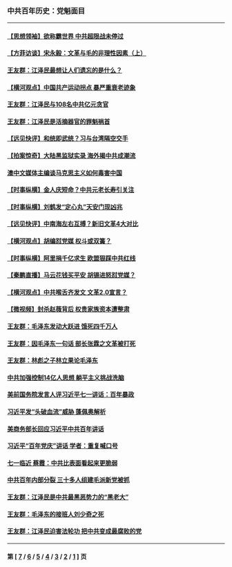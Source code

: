 ### 中共百年历史：党魁面目
---
#### [【思想领袖】欲称霸世界 中共超限战未停过](../../pages/nf1176107/n13745142.md?01220430) 
#### [【方菲访谈】宋永毅：文革与毛的非理性因素（上）](../../pages/nf1176107/n13469956.md?01220430) 
#### [王友群：江泽民最想让人们遗忘的是什么？](../../pages/nf1176107/n13408949.md?01220430) 
#### [【横河观点】中国共产运动拐点 暴严重衰老迹象](../../pages/nf1176107/n13388333.md?01220430) 
#### [王友群：江泽民与108名中共亿元贪官](../../pages/nf1176107/n13352358.md?01220430) 
#### [王友群：江泽民是活摘器官的罪魁祸首](../../pages/nf1176107/n13336903.md?01220430) 
#### [【远见快评】和统即武统？习与台湾隔空交手](../../pages/nf1176107/n13297739.md?01220430) 
#### [【拍案惊奇】大陆黑监狱实录 海外揭中共成潮流](../../pages/nf1176107/n13288853.md?01220430) 
#### [澳中文媒体主编谈马克思主义如何毒害中国](../../pages/nf1176107/n13257387.md?01220430) 
#### [【时事纵横】金人庆短命？中共元老长寿引关注](../../pages/nf1176107/n13217934.md?01220430) 
#### [【时事纵横】刘鹤发“定心丸”天安门现凶兆](../../pages/nf1176107/n13215416.md?01220430) 
#### [【远见快评】中南海左右互搏？新旧文革4大对比](../../pages/nf1176107/n13214745.md?01220430) 
#### [【横河观点】胡编怼党媒 权斗或双簧？](../../pages/nf1176107/n13210864.md?01220430) 
#### [【时事纵横】阿里捐千亿求生 欧盟狠踩中共红线](../../pages/nf1176107/n13206431.md?01220430) 
#### [【秦鹏直播】马云花钱买平安 胡锡进怒怼党媒？](../../pages/nf1176107/n13206392.md?01220430) 
#### [【横河观点】中共喉舌齐发文 文革2.0宣言？](../../pages/nf1176107/n13201248.md?01220430) 
#### [【微视频】封杀赵薇背后 权贵家族资本遭整肃](../../pages/nf1176107/n13197798.md?01220430) 
#### [王友群：毛泽东发动大跃进 饿死四千万人](../../pages/nf1176107/n13177158.md?01220430) 
#### [王友群：因毛泽东一句话 部长张霖之文革被打死](../../pages/nf1176107/n13161711.md?01220430) 
#### [王友群：林彪之子林立果论毛泽东](../../pages/nf1176107/n13128622.md?01220430) 
#### [中共加强控制14亿人思想 躺平主义挑战洗脑](../../pages/nf1176107/n13094299.md?01220430) 
#### [美前国务院发言人评习近平七一讲话：百年暴政](../../pages/nf1176107/n13066986.md?01220430) 
#### [习近平发“头破血流”威胁 蓬佩奥解析](../../pages/nf1176107/n13063604.md?01220430) 
#### [美商务部长回应习近平中共百年讲话](../../pages/nf1176107/n13062903.md?01220430) 
#### [习近平“百年党庆”讲话 学者：重复喊口号](../../pages/nf1176107/n13061411.md?01220430) 
#### [七一临近 蔡霞：中共比表面看起来更脆弱](../../pages/nf1176107/n13056418.md?01220430) 
#### [中共百年内部分裂 三十多人组建毛派新党被抓](../../pages/nf1176107/n13044023.md?01220430) 
#### [王友群：江泽民是中共最黑恶势力的“黑老大”](../../pages/nf1176107/n13022180.md?01220430) 
#### [王友群：毛泽东的接班人刘少奇之死](../../pages/nf1176107/n12991772.md?01220430) 
#### [王友群：江泽民迫害法轮功 把中共变成最腐败的党](../../pages/nf1176107/n12947347.md?01220430) 

---
#### 第 [ [7](./7.md?01220430) / [6](./6.md?01220430) / [5](./5.md?01220430) / [4](./4.md?01220430) / [3](./3.md?01220430) / [2](./2.md?01220430) / [1](./1.md?01220430) ] 页
